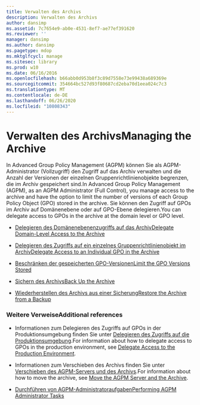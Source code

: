 ```yaml
---
title: Verwalten des Archivs
description: Verwalten des Archivs
author: dansimp
ms.assetid: 7c7654e9-ab0e-4531-8ef7-ae77ef391620
ms.reviewer: ''
manager: dansimp
ms.author: dansimp
ms.pagetype: mdop
ms.mktglfcycl: manage
ms.sitesec: library
ms.prod: w10
ms.date: 06/16/2016
ms.openlocfilehash: b66abb0d953b8f3c89d7558e73e99438a689369e
ms.sourcegitcommit: 354664bc527d93f80687cd2eba70d1eea024c7c3
ms.translationtype: MT
ms.contentlocale: de-DE
ms.lasthandoff: 06/26/2020
ms.locfileid: "10808343"
---
```

# <span data-ttu-id="0b4a0-103">Verwalten des Archivs</span><span class="sxs-lookup"><span data-stu-id="0b4a0-103">Managing the Archive</span></span>


<span data-ttu-id="0b4a0-104">In Advanced Group Policy Management (AGPM) können Sie als AGPM-Administrator (Vollzugriff) den Zugriff auf das Archiv verwalten und die Anzahl der Versionen der einzelnen Gruppenrichtlinienobjekte begrenzen, die im Archiv gespeichert sind.</span><span class="sxs-lookup"><span data-stu-id="0b4a0-104">In Advanced Group Policy Management (AGPM), as an AGPM Administrator (Full Control), you manage access to the archive and have the option to limit the number of versions of each Group Policy Object (GPO) stored in the archive.</span></span> <span data-ttu-id="0b4a0-105">Sie können den Zugriff auf GPOs im Archiv auf Domänenebene oder auf GPO-Ebene delegieren.</span><span class="sxs-lookup"><span data-stu-id="0b4a0-105">You can delegate access to GPOs in the archive at the domain level or GPO level.</span></span>

-   [<span data-ttu-id="0b4a0-106">Delegieren des Domänenebenenzugriffs auf das Archiv</span><span class="sxs-lookup"><span data-stu-id="0b4a0-106">Delegate Domain-Level Access to the Archive</span></span>](delegate-domain-level-access-to-the-archive-agpm30ops.md)

-   [<span data-ttu-id="0b4a0-107">Delegieren des Zugriffs auf ein einzelnes Gruppenrichtlinienobjekt im Archiv</span><span class="sxs-lookup"><span data-stu-id="0b4a0-107">Delegate Access to an Individual GPO in the Archive</span></span>](delegate-access-to-an-individual-gpo-in-the-archive-agpm30ops.md)

-   [<span data-ttu-id="0b4a0-108">Beschränken der gespeicherten GPO-Versionen</span><span class="sxs-lookup"><span data-stu-id="0b4a0-108">Limit the GPO Versions Stored</span></span>](limit-the-gpo-versions-stored-agpm30ops.md)

-   [<span data-ttu-id="0b4a0-109">Sichern des Archivs</span><span class="sxs-lookup"><span data-stu-id="0b4a0-109">Back Up the Archive</span></span>](back-up-the-archive.md)

-   [<span data-ttu-id="0b4a0-110">Wiederherstellen des Archivs aus einer Sicherung</span><span class="sxs-lookup"><span data-stu-id="0b4a0-110">Restore the Archive from a Backup</span></span>](restore-the-archive-from-a-backup.md)

### <span data-ttu-id="0b4a0-111">Weitere Verweise</span><span class="sxs-lookup"><span data-stu-id="0b4a0-111">Additional references</span></span>

-   <span data-ttu-id="0b4a0-112">Informationen zum Delegieren des Zugriffs auf GPOs in der Produktionsumgebung finden Sie unter [Delegieren des Zugriffs auf die Produktionsumgebung](delegate-access-to-the-production-environment-agpm30ops.md).</span><span class="sxs-lookup"><span data-stu-id="0b4a0-112">For information about how to delegate access to GPOs in the production environment, see [Delegate Access to the Production Environment](delegate-access-to-the-production-environment-agpm30ops.md).</span></span>

-   <span data-ttu-id="0b4a0-113">Informationen zum Verschieben des Archivs finden Sie unter [Verschieben des AGPM-Servers und des Archivs](move-the-agpm-server-and-the-archive.md).</span><span class="sxs-lookup"><span data-stu-id="0b4a0-113">For information about how to move the archive, see [Move the AGPM Server and the Archive](move-the-agpm-server-and-the-archive.md).</span></span>

-   [<span data-ttu-id="0b4a0-114">Durchführen von AGPM-Administratoraufgaben</span><span class="sxs-lookup"><span data-stu-id="0b4a0-114">Performing AGPM Administrator Tasks</span></span>](performing-agpm-administrator-tasks-agpm30ops.md)

 

 





